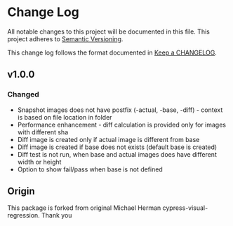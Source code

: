 # Change Log

All notable changes to this project will be documented in this file. This project adheres to [Semantic Versioning](http://semver.org/).

This change log follows the format documented in [Keep a CHANGELOG](http://keepachangelog.com/).

## v1.0.0

### Changed

- Snapshot images does not have postfix (-actual, -base, -diff) - context is based on file location in folder
- Performance enhancement - diff calculation is provided only for images with different sha
- Diff image is created only if actual image is different from base
- Diff image is created if base does not exists (default base is created)
- Diff test is not run, when base and actual images does have different width or height
- Option to show fail/pass when base is not defined

## Origin

This package is forked from original Michael Herman cypress-visual-regression. Thank you